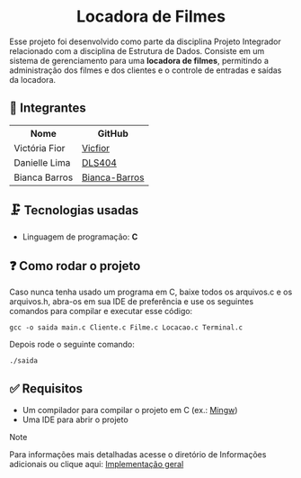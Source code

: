 <h1 align="center"> Locadora de Filmes </h1>

Esse projeto foi desenvolvido como parte da disciplina Projeto Integrador relacionado com a disciplina de Estrutura de Dados. Consiste em um sistema de gerenciamento para uma **locadora de filmes**, permitindo a administração dos filmes e dos clientes e o controle de entradas e saídas da locadora.

<!-- Adicionar imagens do projeto -->

## :busts_in_silhouette: Integrantes

<table align="center">
  <tr>
    <th>Nome</th>
    <th>GitHub</th>
  </tr>
  <tr>
    <td> Victória Fior</td>
    <td><a href="https://github.com/vicfior">Vicfior</a></td>
  </tr>
  <tr>
    <td> Danielle Lima</td>
    <td><a href="https://github.com/DLS404">DLS404</a></td>
  </tr>
  <tr>
    <td> Bianca Barros</td>
    <td><a href="https://github.com/Bianca-Barros">Bianca-Barros</a></td>
  </tr>
</table>

## :clamp: Tecnologias usadas
* Linguagem de programação: **C**

## 	:question: Como rodar o projeto 

Caso nunca tenha usado um programa em C, baixe todos os arquivos.c e os arquivos.h, abra-os em sua IDE de preferência e use os seguintes comandos para compilar e executar esse código:
```
gcc -o saida main.c Cliente.c Filme.c Locacao.c Terminal.c
```
Depois rode o seguinte comando: 
```
./saida
```
## :white_check_mark: Requisitos
* Um compilador para compilar o projeto em C (ex.: [Mingw](https://www.mingw-w64.org/))
* Uma IDE para abrir o projeto

> [!NOTE]
> Para informações mais detalhadas acesse o diretório de Informações adicionais ou clique aqui: [Implementação geral](https://github.com/vicfior/Locadora-PI/blob/c9ad50c8b800b0079fdbd74ca053323ef3605462/Informa%C3%A7%C3%B5es%20adicionais/Implementa%C3%A7%C3%A3o%20geral.md)

